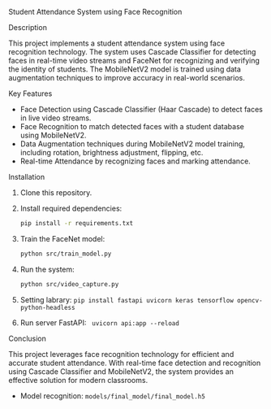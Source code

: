  Student Attendance System using Face Recognition

 Description

This project implements a student attendance system using face recognition technology. The system uses Cascade Classifier for detecting faces in real-time video streams and FaceNet for recognizing and verifying the identity of students. The MobileNetV2 model is trained using data augmentation techniques to improve accuracy in real-world scenarios.

 Key Features

- Face Detection using Cascade Classifier (Haar Cascade) to detect faces in live video streams.
- Face Recognition to match detected faces with a student database using MobileNetV2.
- Data Augmentation techniques during MobileNetV2 model training, including rotation, brightness adjustment, flipping, etc.
- Real-time Attendance by recognizing faces and marking attendance.

 Installation

1. Clone this repository.

2. Install required dependencies:
    ```bash
    pip install -r requirements.txt
    ```

3. Train the FaceNet model:
    ```bash
    python src/train_model.py
    ```
    
4. Run the system:
    ```bash
    python src/video_capture.py
    ```
5. Setting labrary:
    ```pip install fastapi uvicorn keras tensorflow opencv-python-headless```

6. Run server FastAPI:
    ``` uvicorn api:app --reload```

 Conclusion

This project leverages face recognition technology for efficient and accurate student attendance. With real-time face detection and recognition using Cascade Classifier and MobileNetV2, the system provides an effective solution for modern classrooms.

- Model recognition: ```models/final_model/final_model.h5```